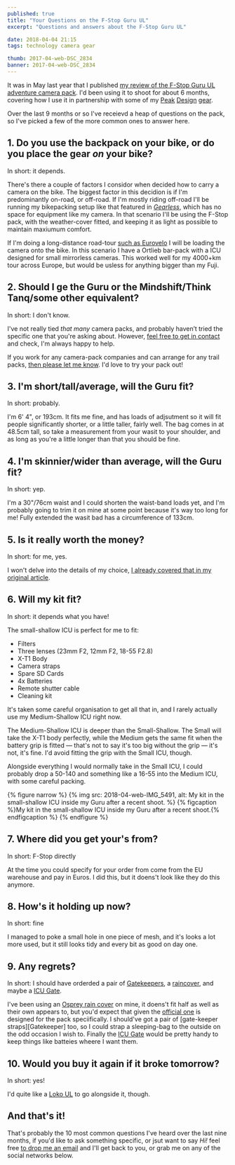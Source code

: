 ```yaml
---
published: true
title: "Your Questions on the F-Stop Guru UL"
excerpt: "Questions and answers about the F-Stop Guru UL"

date: 2018-04-04 21:15
tags: technology camera gear

thumb: 2017-04-web-DSC_2834
banner: 2017-04-web-DSC_2834
---
```


It was in May last year that I published [my review of the F-Stop Guru UL adventure camera pack][review]. I'd been using it to shoot for about 6 months, covering how I use it in partnership with some of my [Peak][pd1] [Design][pd2] [gear][gear]. 

Over the last 9 months or so I've receievd a heap of questions on the pack, so I've picked a few of the more common ones to answer here. 

## 1. Do you use the backpack on your bike, or do you place the gear _on_ your bike?

In short: it depends.

There's there a couple of factors I considor when decided how to carry a camera on the bike. The biggest factor in this decidion is if I'm predominantly on-road, or off-road. If I'm mostly riding off-road I'll be running my bikepacking setup like that featured in _[Gearless][]_, which has no space for equipment like my camera. In that scenario I'll be using the F-Stop pack, with the weather-cover fitted, and keeping it as light as possible to maintain maxiumum comfort. 

If I'm doing a long-distance road-tour [such as Eurovelo][eurovelo] I will be loading the camera onto the bike. In this scenario I have a Ortlieb bar-pack with a ICU designed for small mirrorless cameras. This worked well for my 4000+km tour across Europe, but would be usless for anything bigger than my Fuji. 

## 2. Should I ge the Guru or the Mindshift/Think Tanq/some other equivalent?

In short: I don't know. 

I've not really tied _that many_ camera packs, and probably haven’t tried the specific one that you're asking about. However, [feel free to get in contact][contact] and check, I'm always happy to help. 

If you work for any camera-pack companies and can arrange for any trail packs, [then please let me know][contact]. I'd love to try your pack out!

## 3. I'm short/tall/average, will the Guru fit? 

In short: probably.

I'm 6' 4", or 193cm. It fits me fine, and has loads of adjsutment so it will fit people significantly shorter, or a little taller, fairly well. The bag comes in at 48.5cm tall, so take a measurement from your wasit to your shoulder, and as long as you're a little longer than that you should be fine. 

## 4. I'm skinnier/wider than average, will the Guru fit? 

In short: yep. 

I'm a 30"/76cm waist and I could shorten the waist-band loads yet, and I'm probably going to trim it on mine at some point because it's way too long for me! Fully extended the wasit bad has a circumference of 133cm. 

## 5. Is it really worth the money? 

In short: for me, yes. 

I won't delve into the details of my choice, [I already covered that in my original article][review]. 

## 6. Will my kit fit?

In short: it depends what you have! 

The small-shallow ICU is perfect for me to fit:

* Filters
* Three lenses (23mm F2, 12mm F2, 18-55 F2.8)
* X-T1 Body
* Camera straps
* Spare SD Cards
* 4x Batteries
* Remote shutter cable
* Cleaning kit

It's taken some careful organisation to get all that in, and I rarely actually use my Medium-Shallow ICU right now. 

The Medium-Shallow ICU is deeper than the Small-Shallow. The Small will take the X-T1 body perfectly, while the Medium gets the same fit when the battery grip is fitted — that's not to say it's too big without the grip — it's not, it's fine. I'd avoid fitting the grip with the Small ICU, though.

Alongside everything I would normally take in the Small ICU, I could probably drop a 50-140 and something like a 16-55 into the Medium ICU, with some careful packing. 

{% figure narrow %}
  {% img src: 2018-04-web-IMG_5491, alt: My kit in the small-shallow ICU inside my Guru after a recent shoot. %}
  {% figcaption %}My kit in the small-shallow ICU inside my Guru after a recent shoot.{% endfigcaption %}
{% endfigure %}

## 7. Where did you get your's from?

In short: F-Stop directly

At the time you could specify for your order from come from the EU warehouse and pay in Euros. I did this, but it doens't look like they do this anymore. 

## 8. How's it holding up now?

In short: fine

I managed to poke a small hole in one piece of mesh, and it's looks a lot more used, but it still looks tidy and every bit as good on day one. 

## 9. Any regrets?

In short: I should have orderded a pair of [Gatekeepers][], a [raincover][], and maybe a [ICU Gate][gate]. 

I've been using an [Osprey rain cover][osprey_raincover] on mine, it doens't fit half as well as their own appears to, but you'd expect that given the [official one][raincover] is designed for the pack speciifically. I should've got a pair of [gate-keeper straps][Gatekeeper] too, so I could strap a sleeping-bag to the outside on the odd occasion I wish to. Finally the [ICU Gate][gate] would be pretty handy to keep things like batteies wheere I want them. 

## 10. Would you buy it again if it broke tomorrow?

In short: yes!

I'd quite like a [Loko UL][loko] to go alongside it, though. 

## And that's it!

That's probably the 10 most common questions I've heard over the last nine months, if you'd like to ask something specific, or jsut want to say _Hi!_ feel free [to drop me an email][contact] and I'll get back to you, or grab me on any of the social networks below. 

[review]: https://danielgroves.net/notebook/2017/05/fstop-guru-ul
[pd1]: https://danielgroves.net/notebook/2017/07/peak-design-straps-on-fuji
[pd2]: https://danielgroves.net/notebook/2017/08/peak-design-straps
[gear]: https://danielgroves.net/notebook/2016/02/gear
[Gearless]: https://danielgroves.net/adventures-photography/2015/11/gearless
[eurovelo]: https://danielgroves.net/notebook/2016/04/eurovelo
[contact]: mailto:hello@danielgroves.net
[loko]: https://fstopgear.com/products/packs/loka-ul
[Gatekeepers]: http://fstopgear.com/products/accessories/gatekeeper-straps
[raincover]: http://fstopgear.com/products/accessories/small-rain-cover
[gate]: http://fstopgear.com/products/accessories/icu-gate
[osprey_raincover]: https://amzn.to/2JjCPN3